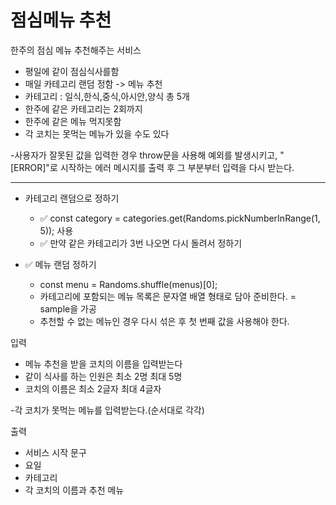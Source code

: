 # 점심메뉴 추천

한주의 점심 메뉴 추천해주는 서비스

- 평일에 같이 점심식사를함
- 매일 카테고리 랜덤 정함 -> 메뉴 추천
- 카테고리 : 일식,한식,중식,아시안,양식 총 5개
- 한주에 같은 카테고리는 2회까지
- 한주에 같은 메뉴 먹지못함
- 각 코치는 못먹는 메뉴가 있을 수도 있다

-사용자가 잘못된 값을 입력한 경우 throw문을 사용해 예외를 발생시키고, "[ERROR]"로 시작하는 에러 메시지를 출력 후 그 부분부터 입력을 다시 받는다.

---

- 카테고리 랜덤으로 정하기

  - ✅ const category = categories.get(Randoms.pickNumberInRange(1, 5)); 사용
  - ✅ 만약 같은 카테고리가 3번 나오면 다시 돌려서 정하기

- ✅ 메뉴 랜덤 정하기
  - const menu = Randoms.shuffle(menus)[0];
  - 카테고리에 포함되는 메뉴 목록은 문자열 배열 형태로 담아 준비한다. = sample을 가공
  - 추천할 수 없는 메뉴인 경우 다시 섞은 후 첫 번째 값을 사용해야 한다.

입력

- 메뉴 추천을 받을 코치의 이름을 입력받는다
- 같이 식사를 하는 인원은 최소 2명 최대 5명
- 코치의 이름은 최소 2글자 최대 4글자

-각 코치가 못먹는 메뉴를 입력받는다.(순서대로 각각)

출력

- 서비스 시작 문구
- 요일
- 카테고리
- 각 코치의 이름과 추천 메뉴

